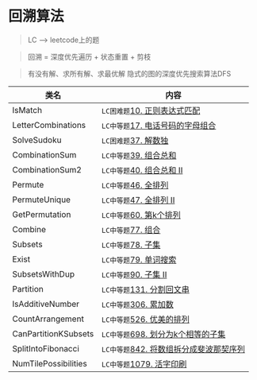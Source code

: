 # 回溯算法  
> LC --> leetcode上的题

> 回溯 = 深度优先遍历 + 状态重置 + 剪枝

> 有没有解、求所有解、求最优解
> 隐式的图的深度优先搜索算法DFS

类名|内容
---|---
IsMatch | `LC困难题`[10. 正则表达式匹配](https://leetcode-cn.com/problems/regular-expression-matching/)
LetterCombinations | `LC中等题`[17. 电话号码的字母组合](https://leetcode-cn.com/problems/letter-combinations-of-a-phone-number/)
SolveSudoku | `LC困难题`[37. 解数独](https://leetcode-cn.com/problems/sudoku-solver/submissions/)
CombinationSum | `LC中等题`[39. 组合总和](https://leetcode-cn.com/problems/combination-sum/submissions/)
CombinationSum2 | `LC中等题`[40. 组合总和 II](https://leetcode-cn.com/problems/combination-sum-ii/submissions/)
Permute | `LC中等题`[46. 全排列](https://leetcode-cn.com/problems/permutations/)
PermuteUnique | `LC中等题`[47. 全排列 II](https://leetcode-cn.com/problems/permutations-ii/submissions/)
GetPermutation | `LC中等题`[60. 第k个排列](https://leetcode-cn.com/problems/permutation-sequence/submissions/)
Combine | `LC中等题`[77. 组合](https://leetcode-cn.com/problems/combinations/submissions/)
Subsets | `LC中等题`[78. 子集](https://leetcode-cn.com/problems/subsets/)
Exist | `LC中等题`[79. 单词搜索](https://leetcode-cn.com/problems/word-search/)
SubsetsWithDup | `LC中等题`[90. 子集 II](https://leetcode-cn.com/problems/subsets-ii/)
Partition | `LC中等题`[131. 分割回文串](https://leetcode-cn.com/problems/palindrome-partitioning/)
IsAdditiveNumber | `LC中等题`[306. 累加数](https://leetcode-cn.com/problems/additive-number/)
CountArrangement | `LC中等题`[526. 优美的排列](https://leetcode-cn.com/problems/beautiful-arrangement/submissions/)
CanPartitionKSubsets | `LC中等题`[698. 划分为k个相等的子集](https://leetcode-cn.com/problems/partition-to-k-equal-sum-subsets/comments/)
SplitIntoFibonacci | `LC中等题`[842. 将数组拆分成斐波那契序列](https://leetcode-cn.com/problems/split-array-into-fibonacci-sequence/)
NumTilePossibilities | `LC中等题`[1079. 活字印刷](https://leetcode-cn.com/problems/letter-tile-possibilities/)
